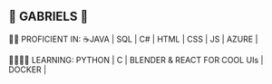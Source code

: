 ## 🐗 GABRIELS 🦍

💪💪 PROFICIENT IN:
☕JAVA | 
SQL | 
C# | 
HTML | 
CSS |
JS | 
AZURE | 

👨‍🏫👨‍🏫 LEARNING:
PYTHON | 
C | 
BLENDER & REACT FOR COOL UIs | 
DOCKER | 
